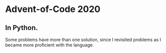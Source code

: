 # Advent-of-Code 2020
## In Python.
Some problems have more than one solution, since I revisited problems as I became more proficient with the language.
